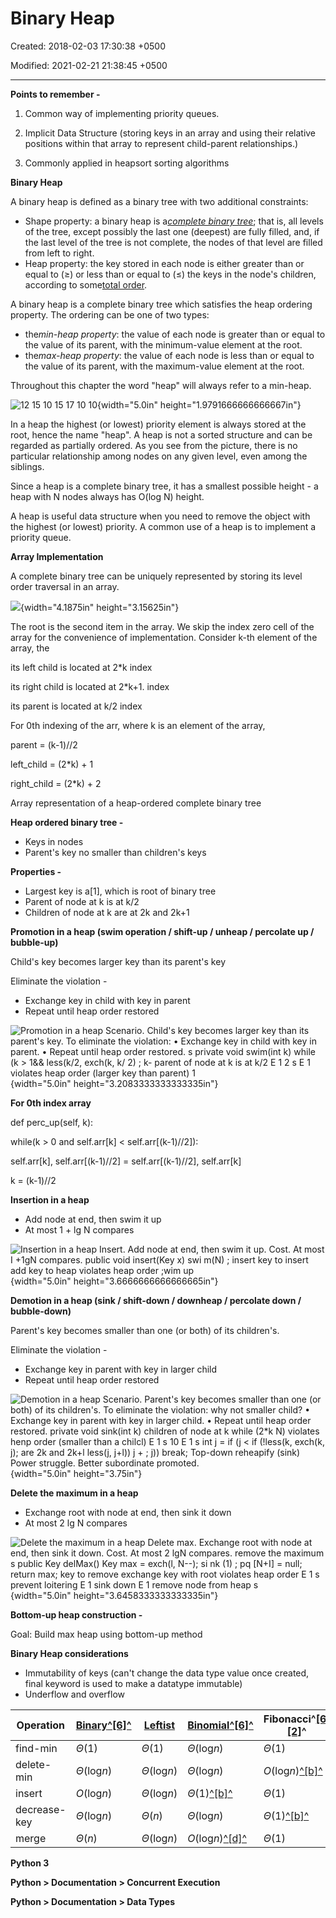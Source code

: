 # Binary Heap

Created: 2018-02-03 17:30:38 +0500

Modified: 2021-02-21 21:38:45 +0500

---

**Points to remember -**

1.  Common way of implementing priority queues.

2.  Implicit Data Structure (storing keys in an array and using their relative positions within that array to represent child-parent relationships.)

3.  Commonly applied in heapsort sorting algorithms



**Binary Heap**

A binary heap is defined as a binary tree with two additional constraints:
-   Shape property: a binary heap is a[*complete binary tree*](https://en.wikipedia.org/wiki/Complete_Binary_Tree); that is, all levels of the tree, except possibly the last one (deepest) are fully filled, and, if the last level of the tree is not complete, the nodes of that level are filled from left to right.
-   Heap property: the key stored in each node is either greater than or equal to (≥) or less than or equal to (≤) the keys in the node's children, according to some[total order](https://en.wikipedia.org/wiki/Total_order).



A binary heap is a complete binary tree which satisfies the heap ordering property. The ordering can be one of two types:
-   the*min-heap property*: the value of each node is greater than or equal to the value of its parent, with the minimum-value element at the root.
-   the*max-heap property*: the value of each node is less than or equal to the value of its parent, with the maximum-value element at the root.

Throughout this chapter the word "heap" will always refer to a min-heap.

![12 15 10 15 17 10 10 ](media/Binary-Heap-image1.png){width="5.0in" height="1.9791666666666667in"}

In a heap the highest (or lowest) priority element is always stored at the root, hence the name "heap". A heap is not a sorted structure and can be regarded as partially ordered. As you see from the picture, there is no particular relationship among nodes on any given level, even among the siblings.

Since a heap is a complete binary tree, it has a smallest possible height - a heap with N nodes always has O(log N) height.

A heap is useful data structure when you need to remove the object with the highest (or lowest) priority. A common use of a heap is to implement a priority queue.



**Array Implementation**

A complete binary tree can be uniquely represented by storing its level order traversal in an array.

![](media/Binary-Heap-image2.png){width="4.1875in" height="3.15625in"}

The root is the second item in the array. We skip the index zero cell of the array for the convenience of implementation. Consider k-th element of the array, the

its left child is located at 2*k index

its right child is located at 2*k+1. index

its parent is located at k/2 index



For 0th indexing of the arr, where k is an element of the array,

parent = (k-1)//2

left_child = (2*k) + 1

right_child = (2*k) + 2



Array representation of a heap-ordered complete binary tree

**Heap ordered binary tree -**
-   Keys in nodes
-   Parent's key no smaller than children's keys

**Properties -**
-   Largest key is a[1], which is root of binary tree
-   Parent of node at k is at k/2
-   Children of node at k are at 2k and 2k+1

**Promotion in a heap (swim operation / shift-up / unheap / percolate up / bubble-up)**

Child's key becomes larger key than its parent's key

Eliminate the violation -
-   Exchange key in child with key in parent
-   Repeat until heap order restored

![Promotion in a heap Scenario. Child's key becomes larger key than its parent's key. To eliminate the violation: • Exchange key in child with key in parent. • Repeat until heap order restored. s private void swim(int k) while (k > 1&& less(k/2, exch(k, k/ 2) ; k- parent of node at k is at k/2 E 1 2 s E 1 violates heap order (larger key than parent) 1 ](media/Binary-Heap-image3.png){width="5.0in" height="3.2083333333333335in"}



**For 0th index array**

def perc_up(self, k):

while(k > 0 and self.arr[k] < self.arr[(k-1)//2]):

self.arr[k], self.arr[(k-1)//2] = self.arr[(k-1)//2], self.arr[k]

k = (k-1)//2



**Insertion in a heap**
-   Add node at end, then swim it up
-   At most 1 + lg N compares

![Insertion in a heap Insert. Add node at end, then swim it up. Cost. At most I +1gN compares. public void insert(Key x) swi m(N) ; insert key to insert add key to heap violates heap order ;wim up ](media/Binary-Heap-image4.png){width="5.0in" height="3.6666666666666665in"}



**Demotion in a heap (sink / shift-down / downheap / percolate down / bubble-down)**

Parent's key becomes smaller than one (or both) of its children's.

Eliminate the violation -
-   Exchange key in parent with key in larger child
-   Repeat until heap order restored

![Demotion in a heap Scenario. Parent's key becomes smaller than one (or both) of its children's. To eliminate the violation: why not smaller child? • Exchange key in parent with key in larger child. • Repeat until heap order restored. private void sink(int k) children of node at k while (2*k N) violates henp order (smaller than a chilcl) E 1 s 10 E 1 s int j = if (j < if (!less(k, exch(k, j); are 2k and 2k+l less(j, j+l)) j + ; j)) break; Top-down reheapify (sink) Power struggle. Better subordinate promoted. ](media/Binary-Heap-image5.png){width="5.0in" height="3.75in"}



**Delete the maximum in a heap**
-   Exchange root with node at end, then sink it down
-   At most 2 lg N compares

![Delete the maximum in a heap Delete max. Exchange root with node at end, then sink it down. Cost. At most 2 lgN compares. remove the maximum s public Key delMax() Key max = exch(l, N--); si nk (1) ; pq [N+I] = null; return max; key to remove exchange key with root violates heap order E 1 s prevent loitering E 1 sink down E 1 remove node from heap s ](media/Binary-Heap-image6.png){width="5.0in" height="3.6458333333333335in"}



**Bottom-up heap construction -**

Goal: Build max heap using bottom-up method



**Binary Heap considerations**
-   Immutability of keys (can't change the data type value once created, final keyword is used to make a datatype immutable)
-   Underflow and overflow



| **Operation** | [**Binary**](https://en.wikipedia.org/wiki/Binary_heap)[^[6]^](https://en.wikipedia.org/wiki/Fibonacci_heap#cite_note-CLRS-6) | [**Leftist**](https://en.wikipedia.org/wiki/Leftist_tree) | [**Binomial**](https://en.wikipedia.org/wiki/Binomial_heap)[^[6]^](https://en.wikipedia.org/wiki/Fibonacci_heap#cite_note-CLRS-6) | **Fibonacci**^[[6]](https://en.wikipedia.org/wiki/Fibonacci_heap#cite_note-CLRS-6)[[2]](https://en.wikipedia.org/wiki/Fibonacci_heap#cite_note-Fredman_And_Tarjan-2)^ | [**Pairing**](https://en.wikipedia.org/wiki/Pairing_heap)[^[7]^](https://en.wikipedia.org/wiki/Fibonacci_heap#cite_note-Iacono-7)                                             | [**Brodal**](https://en.wikipedia.org/wiki/Brodal_queue)^[[8]](https://en.wikipedia.org/wiki/Fibonacci_heap#cite_note-8)[[a]](https://en.wikipedia.org/wiki/Fibonacci_heap#cite_note-brodal-10)^ | [**Rank-pairing**](https://en.wikipedia.org/w/index.php?title=Rank-pairing_heap&action=edit&redlink=1)[^[10]^](https://en.wikipedia.org/wiki/Fibonacci_heap#cite_note-11) | **Strict Fibonacci**[^[11]^](https://en.wikipedia.org/wiki/Fibonacci_heap#cite_note-12) |
|---------|-------|-------|---------|----------|---------|--------|--------|---------|
| find-min      | *Θ*(1)                                                                                                                          | *Θ*(1)                                                    | *Θ*(log*n*)                                                                                                                        | *Θ*(1)                                                                                                                                                                    | *Θ*(1)                                                                                                                                                                          | *Θ*(1)                                                                                                                                                                                               | *Θ*(1)                                                                                                                                                                      | *Θ*(1)                                                                                    |
| delete-min    | *Θ*(log*n*)                                                                                                                    | *Θ*(log*n*)                                              | *Θ*(log*n*)                                                                                                                        | *O*(log*n*)[^[b]^](https://en.wikipedia.org/wiki/Fibonacci_heap#cite_note-amortized-13)                                                                                | *O*(log*n*)[^[b]^](https://en.wikipedia.org/wiki/Fibonacci_heap#cite_note-amortized-13)                                                                                      | *O*(log*n*)                                                                                                                                                                                         | *O*(log*n*)[^[b]^](https://en.wikipedia.org/wiki/Fibonacci_heap#cite_note-amortized-13)                                                                                  | *O*(log*n*)                                                                              |
| insert        | *O*(log*n*)                                                                                                                    | *Θ*(log*n*)                                              | *Θ*(1)[^[b]^](https://en.wikipedia.org/wiki/Fibonacci_heap#cite_note-amortized-13)                                                | *Θ*(1)                                                                                                                                                                    | *Θ*(1)                                                                                                                                                                          | *Θ*(1)                                                                                                                                                                                               | *Θ*(1)                                                                                                                                                                      | *Θ*(1)                                                                                    |
| decrease-key  | *Θ*(log*n*)                                                                                                                    | *Θ*(*n*)                                                  | *Θ*(log*n*)                                                                                                                        | *Θ*(1)[^[b]^](https://en.wikipedia.org/wiki/Fibonacci_heap#cite_note-amortized-13)                                                                                      | *o*(log*n*)^[[b]](https://en.wikipedia.org/wiki/Fibonacci_heap#cite_note-amortized-13)[[c]](https://en.wikipedia.org/wiki/Fibonacci_heap#cite_note-pairingdecreasekey-16)^ | *Θ*(1)                                                                                                                                                                                               | *Θ*(1)[^[b]^](https://en.wikipedia.org/wiki/Fibonacci_heap#cite_note-amortized-13)                                                                                        | *Θ*(1)                                                                                    |
| merge         | *Θ*(*n*)                                                                                                                        | *Θ*(log*n*)                                              | *O*(log*n*)[^[d]^](https://en.wikipedia.org/wiki/Fibonacci_heap#cite_note-merge-17)                                              | *Θ*(1)                                                                                                                                                                    | *Θ*(1)                                                                                                                                                                          | *Θ*(1)                                                                                                                                                                                               | *Θ*(1)                                                                                                                                                                      | *Θ*(1)                                                                                    |



**Python 3**

**Python > Documentation > Concurrent Execution**

**Python > Documentation > Data Types**






